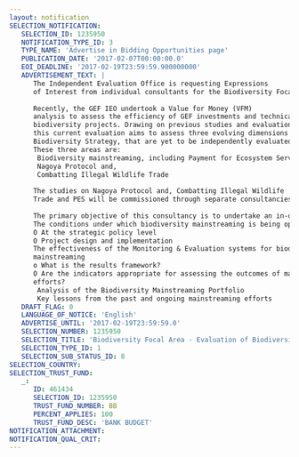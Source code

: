 ```yaml
---
layout: notification
SELECTION_NOTIFICATION: 
   SELECTION_ID: 1235950
   NOTIFICATION_TYPE_ID: 3
   TYPE_NAME: 'Advertise in Bidding Opportunities page'
   PUBLICATION_DATE: '2017-02-07T00:00:00.0'
   EOI_DEADLINE: '2017-02-19T23:59:59.900000000'
   ADVERTISEMENT_TEXT: |
      The Independent Evaluation Office is requesting Expressions 
      of Interest from individual consultants for the Biodiversity Focal Area Study with a specific focus to review the 'mainstreaming' of GEF's Biodiversity activities.
      
      Recently, the GEF IEO undertook a Value for Money (VFM) 
      analysis to assess the efficiency of GEF investments and technical support to 
      biodiversity projects. Drawing on previous studies and evaluations, 
      this current evaluation aims to assess three evolving dimensions of the GEFs
      Biodiversity Strategy, that are yet to be independently evaluated. 
      These three areas are: 
       Biodiversity mainstreaming, including Payment for Ecosystem Services(PES) 
       Nagoya Protocol and, 
       Combatting Illegal Wildlife Trade 
      
      The studies on Nagoya Protocol and, Combatting Illegal Wildlife 
      Trade and PES will be commissioned through separate consultancies.
      
      The primary objective of this consultancy is to undertake an in-depth study to evaluate the conditions under which biodiversity mainstreaming is being operationalized in GEF investments. Specifically, the study will assess: 
      The conditions under which biodiversity mainstreaming is being operationalized 
      O At the strategic policy level 
      O Project design and implementation 
      The effectiveness of the Monitoring & Evaluation systems for biodiversity 
      mainstreaming 
      o What is the results framework? 
      O Are the indicators appropriate for assessing the outcomes of mainstreaming 
      efforts? 
       Analysis of the Biodiversity Mainstreaming Portfolio 
       Key lessons from the past and ongoing mainstreaming efforts
   DRAFT_FLAG: 0
   LANGUAGE_OF_NOTICE: 'English'
   ADVERTISE_UNTIL: '2017-02-19T23:59:59.0'
   SELECTION_NUMBER: 1235950
   SELECTION_TITLE: 'Biodiversity Focal Area - Evaluation of Biodiversity Mainstreaming'
   SELECTION_TYPE_ID: 1
   SELECTION_SUB_STATUS_ID: 8
SELECTION_COUNTRY: 
SELECTION_TRUST_FUND: 
   _: 
      ID: 461434
      SELECTION_ID: 1235950
      TRUST_FUND_NUMBER: BB
      PERCENT_APPLIES: 100
      TRUST_FUND_DESC: 'BANK BUDGET'
NOTIFICATION_ATTACHMENT: 
NOTIFICATION_QUAL_CRIT: 
---
```

